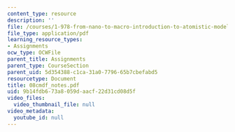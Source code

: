 ```yaml
---
content_type: resource
description: ''
file: /courses/1-978-from-nano-to-macro-introduction-to-atomistic-modeling-techniques-january-iap-2007/9b14fdb673a8059daacf22d31cd08d5f_08cmdf_notes.pdf
file_type: application/pdf
learning_resource_types:
- Assignments
ocw_type: OCWFile
parent_title: Assignments
parent_type: CourseSection
parent_uid: 5d354388-c1ca-31a0-7796-65b7cbefabd5
resourcetype: Document
title: 08cmdf_notes.pdf
uid: 9b14fdb6-73a8-059d-aacf-22d31cd08d5f
video_files:
  video_thumbnail_file: null
video_metadata:
  youtube_id: null
---
```

